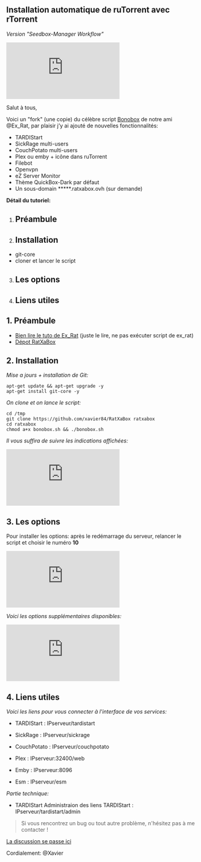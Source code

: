## Installation automatique de ruTorrent avec rTorrent
*Version "Seedbox-Manager Workflow"*

![Google logo](https://cloud.llamasweet.tech/index.php/apps/files_sharing/ajax/publicpreview.php?x=1920&y=543&a=true&file=ratxabox.jpg&t=0SRd82hfO9PMWe7&scalingup=0 "google logo")

Salut à tous,

Voici un "fork" (une copie) du célèbre script [Bonobox](https://mondedie.fr/d/5399-Script-Installation-automatique-ruTorrent-nginx "Titre") de notre ami @Ex_Rat, par plaisir j’y ai ajouté de nouvelles fonctionnalités:

* TARDIStart  
* SickRage multi-users
* CouchPotato  multi-users
* Plex  ou emby + icône dans ruTorrent
* Filebot
* Openvpn
* eZ Server Monitor
* Thème QuickBox-Dark par défaut
* Un sous-domain *****.ratxabox.ovh (sur demande)

**Détail du tutoriel:**

1. ## Préambule
2. ## Installation
* git-core
* cloner et lancer le script
3. ## Les options
4. ## Liens utiles
## 1. Préambule

* [Bien lire le tuto de Ex_Rat](https://mondedie.fr/d/5399 "Titre") (juste le lire, ne pas exécuter script de ex_rat)
* [Dépot RatXaBox](https://github.com/xavier84/RatXaBox "Titre")

## 2.  Installation

*Mise a jours + installation de Git:*
```{r}
apt-get update && apt-get upgrade -y
apt-get install git-core -y
```

*On clone et on lance le script:*
```{r}
cd /tmp
git clone https://github.com/xavier84/RatXaBox ratxabox
cd ratxabox
chmod a+x bonobox.sh && ./bonobox.sh
```
*Il vous suffira de suivre les indications affichées:*

![Google logo](https://cloud.llamasweet.tech/index.php/apps/files_sharing/ajax/publicpreview.php?x=1920&y=543&a=true&file=ratxaboxlin.jpg&t=EWJJRRVDeKBnP7I&scalingup=0 "google logo")

## 3.  Les options
Pour installer les options: après le redémarrage du serveur, relancer le script et choisir le numéro **10**

![Google logo](https://cloud.llamasweet.tech/index.php/apps/files_sharing/ajax/publicpreview.php?x=1920&y=543&a=true&file=options.jpg&t=QoqdE9ywmV4DzX8&scalingup=0 "google logo")

*Voici les options supplémentaires disponibles:*

![Google logo](https://cloud.llamasweet.tech/index.php/apps/files_sharing/ajax/publicpreview.php?x=1920&y=543&a=true&file=options%25C3%25A9tendues.jpg&t=GAKD2pGwgBIkhB9&scalingup=0 "google logo")

## 4. Liens utiles

*Voici les liens pour vous connecter à l'interface de vos services:*

* TARDIStart :
IPserveur/tardistart

* SickRage :
IPserveur/sickrage

* CouchPotato :
IPserveur/couchpotato

* Plex :
IPserveur:32400/web

* Emby :
IPserveur:8096

* Esm :
IPserveur/esm


*Partie technique:*

- TARDIStart
Administraion des liens TARDIStart :
IPserveur/tardistart/admin

> Si vous rencontrez un bug ou tout autre problème, n'hésitez pas à me contacter !

[La discussion se passe ici](https://mondedie.fr/d/8717-Discussion-RatXaBox-ruTorrent-avec-rTorrent-Version-Workflow "Titre")

Cordialement:
@Xavier